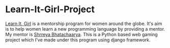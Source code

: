 # Learn-It-Girl-Project
[Learn It, Girl](https://www.learnitgirl.com/) is a mentorship program for women around the globe. It's aim is to help women learn a new programming language by providing a mentor. My mentor is [Shrreya Bhatachaarya](https://github.com/Shrreya). 
This is a Python based web gaming project which I've made under this program using django framework.
